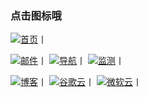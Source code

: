 ### 点击图标哦
[![首页](https://cdn.jsdelivr.net/gh/Chaaoo/tuku@master/我的.5j0y251up6c0.png)](https://www.txca.ga/)丨

[![邮件](https://cdn.jsdelivr.net/gh/Chaaoo/tuku@master/信息.png)](mailto:894732999@qq.com)丨
[![导航](https://cdn.jsdelivr.net/gh/Chaaoo/tuku@master/搜索.4v5jvqkxf8g0.png)](https://index.txca.ga/)丨
[![监测](https://cdn.jsdelivr.net/gh/Chaaoo/tuku@master/心电图.6whyo1y09v80.png)](https://ping.txca.ga/)丨

[![博客](https://cdn.jsdelivr.net/gh/Chaaoo/tuku@master/博客.png)](https://blog.txca.ga/)丨
[![谷歌云](https://cdn.jsdelivr.net/gh/Chaaoo/tuku@master/drive.png)](https://go.txca.ml/)丨
[![微软云](https://cdn.jsdelivr.net/gh/Chaaoo/tuku@master/OneDrive.png)](https://cloud.txca.ga/)丨
